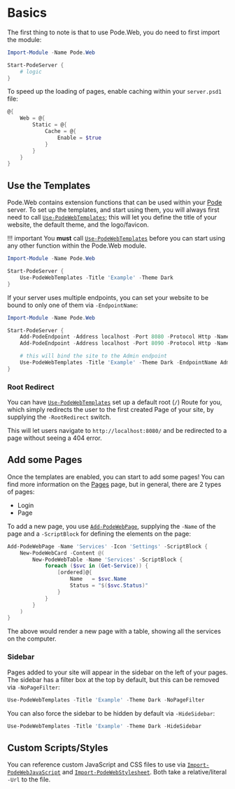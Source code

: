 # Basics

The first thing to note is that to use Pode.Web, you do need to first import the module:

```powershell
Import-Module -Name Pode.Web

Start-PodeServer {
    # logic
}
```

To speed up the loading of pages, enable caching within your `server.psd1` file:

```powershell
@{
    Web = @{
        Static = @{
            Cache = @{
                Enable = $true
            }
        }
    }
}
```

## Use the Templates

Pode.Web contains extension functions that can be used within your [Pode](https://github.com/Badgerati/Pode) server. To set up the templates, and start using them, you will always first need to call [`Use-PodeWebTemplates`](../../Functions/Utilities/Use-PodeWebTemplates); this will let you define the title of your website, the default theme, and the logo/favicon.

!!! important
    You **must** call [`Use-PodeWebTemplates`](../../Functions/Utilities/Use-PodeWebTemplates) before you can start using any other function within the Pode.Web module.

```powershell
Import-Module -Name Pode.Web

Start-PodeServer {
    Use-PodeWebTemplates -Title 'Example' -Theme Dark
}
```

If your server uses multiple endpoints, you can set your website to be bound to only one of them via `-EndpointName`:

```powershell
Import-Module -Name Pode.Web

Start-PodeServer {
    Add-PodeEndpoint -Address localhost -Port 8080 -Protocol Http -Name User
    Add-PodeEndpoint -Address localhost -Port 8090 -Protocol Http -Name Admin

    # this will bind the site to the Admin endpoint
    Use-PodeWebTemplates -Title 'Example' -Theme Dark -EndpointName Admin
}
```

### Root Redirect

You can have [`Use-PodeWebTemplates`](../../Functions/Utilities/Use-PodeWebTemplates) set up a default root (`/`) Route for you, which simply redirects the user to the first created Page of your site, by supplying the `-RootRedirect` switch.

This will let users navigate to `http://localhost:8080/` and be redirected to a page without seeing a 404 error.

## Add some Pages

Once the templates are enabled, you can start to add some pages! You can find more information on the [Pages](../Pages) page, but in general, there are 2 types of pages:

* Login
* Page

To add a new page, you use [`Add-PodeWebPage`](../../Functions/Pages/Add-PodeWebPage), supplying the `-Name` of the page and a `-ScriptBlock` for defining the elements on the page:

```powershell
Add-PodeWebPage -Name 'Services' -Icon 'Settings' -ScriptBlock {
    New-PodeWebCard -Content @(
        New-PodeWebTable -Name 'Services' -ScriptBlock {
            foreach ($svc in (Get-Service)) {
                [ordered]@{
                    Name   = $svc.Name
                    Status = "$($svc.Status)"
                }
            }
        }
    )
}
```

The above would render a new page with a table, showing all the services on the computer.

### Sidebar

Pages added to your site will appear in the sidebar on the left of your pages. The sidebar has a filter box at the top by default, but this can be removed via `-NoPageFilter`:

```powershell
Use-PodeWebTemplates -Title 'Example' -Theme Dark -NoPageFilter
```

You can also force the sidebar to be hidden by default via `-HideSidebar`:

```powershell
Use-PodeWebTemplates -Title 'Example' -Theme Dark -HideSidebar
```

## Custom Scripts/Styles

You can reference custom JavaScript and CSS files to use via [`Import-PodeWebJavaScript`](../../Functions/Utilities/Import-PodeWebJavaScript) and [`Import-PodeWebStylesheet`](../../Functions/Utilities/Import-PodeWebStylesheet). Both take a relative/literal `-Url` to the file.
